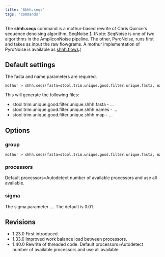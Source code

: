 ```yaml
---
title: 'Shhh.seqs'
tags: 'commands'
---
```

The **shhh.seqs** command is a mothur-based rewrite
of Chris Quince\'s sequence denoising algorithm, SeqNoise
[1](https://code.google.com/p/ampliconnoise/). (Note: SeqNoise is one of
two algorithms in the AmpliconNoise pipeline. The other, PyroNoise, runs
first and takes as input the raw flowgrams. A mothur implementation of
PyroNoise is available as [shhh.flows](shhh.flows).)

## Default settings

The fasta and name parameters are required.

    mothur > shhh.seqs(fasta=stool.trim.unique.good.filter.unique.fasta, name=stool.trim.unique.good.filter.names)

This will generate the following files:

-   stool.trim.unique.good.filter.unique.shhh.fasta - \...
-   stool.trim.unique.good.filter.unique.shhh.names - \...
-   stool.trim.unique.good.filter.unique.shhh.map - \...

## Options

### group

    mothur > shhh.seqs(fasta=stool.trim.unique.good.filter.unique.fasta, name=stool.trim.unique.good.filter.names, group=stool.good.groups)

### processors

Default processors=Autodetect number of available processors and use all
available.

### sigma

The sigma parameter \.... The default is 0.01.

## Revisions

-   1.23.0 First introduced.
-   1.33.0 Improved work balance load between processors.
-   1.40.0 Rewrite of threaded code. Default processors=Autodetect
    number of available processors and use all available.


